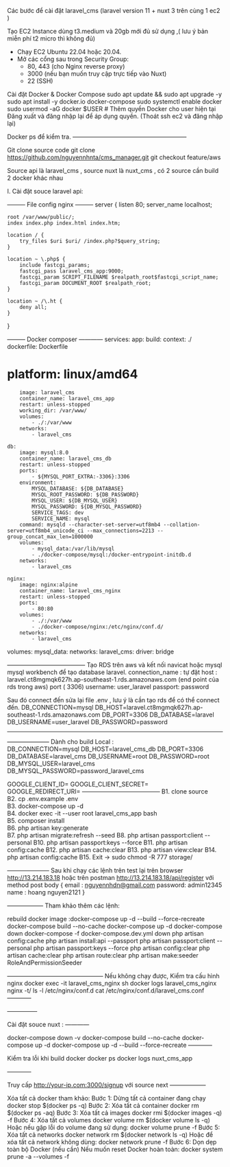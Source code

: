 Các bước để cài đặt laravel_cms (laravel version 11  + nuxt 3 trên cùng 1 ec2 )

Tạo EC2 Instance dùng t3.medium và 20gb mới đủ sử dụng ,( lưu ý bản miễn phí t2 micro thì không đủ)
* Chạy EC2 Ubuntu 22.04 hoặc 20.04.
* Mở các cổng sau trong Security Group:
    * 80, 443 (cho Nginx reverse proxy)
    * 3000 (nếu bạn muốn truy cập trực tiếp vào Nuxt)
    * 22 (SSH)

Cài đặt Docker & Docker Compose
sudo apt update && sudo apt upgrade -y
sudo apt install -y docker.io docker-compose
sudo systemctl enable docker
sudo usermod -aG docker $USER  # Thêm quyền Docker cho user hiện tại
Đăng xuất và đăng nhập lại để áp dụng quyền. (Thoát ssh ec2 và đăng nhập lại)

Docker ps để kiểm tra.
———————————————————

Git clone source code git clone https://github.com/nguyennhnta/cms_manager.git
git checkout feature/aws

Source api là laravel_cms , source nuxt là nuxt_cms , có 2 source cần build 2 docker khác nhau

I. Cài đặt souce laravel api:

———  File config nginx ———
server {
listen 80;
server_name localhost;

    root /var/www/public/;
    index index.php index.html index.htm;

    location / {
        try_files $uri $uri/ /index.php?$query_string;
    }

    location ~ \.php$ {
        include fastcgi_params;
        fastcgi_pass laravel_cms_app:9000;
        fastcgi_param SCRIPT_FILENAME $realpath_root$fastcgi_script_name;
        fastcgi_param DOCUMENT_ROOT $realpath_root;
    }

    location ~ /\.ht {
        deny all;
    }
}

——— Docker composer  ————
services:
app:
build:
context: ./
dockerfile: Dockerfile
#        platform: linux/amd64
        image: laravel_cms
        container_name: laravel_cms_app
        restart: unless-stopped
        working_dir: /var/www/
        volumes:
            - ./:/var/www
        networks:
            - laravel_cms

    db:
        image: mysql:8.0
        container_name: laravel_cms_db
        restart: unless-stopped
        ports:
            - ${MYSQL_PORT_EXTRA:-3306}:3306
        environment:
            MYSQL_DATABASE: ${DB_DATABASE}
            MYSQL_ROOT_PASSWORD: ${DB_PASSWORD}
            MYSQL_USER: ${DB_MYSQL_USER}
            MYSQL_PASSWORD: ${DB_MYSQL_PASSWORD}
            SERVICE_TAGS: dev
            SERVICE_NAME: mysql
        command: mysqld --character-set-server=utf8mb4 --collation-server=utf8mb4_unicode_ci --max_connections=2213 --group_concat_max_len=1000000
        volumes:
            - mysql_data:/var/lib/mysql
            - ./docker-compose/mysql:/docker-entrypoint-initdb.d
        networks:
            - laravel_cms

    nginx:
        image: nginx:alpine
        container_name: laravel_cms_nginx
        restart: unless-stopped
        ports:
            - 80:80
        volumes:
            - ./:/var/www
            - ./docker-compose/nginx:/etc/nginx/conf.d/
        networks:
            - laravel_cms
volumes:
mysql_data:
networks:
laravel_cms:
driver: bridge

—————————————
Tạo RDS trên aws và  kết nối navicat hoặc mysql mysql workbench để tạo database laravel.
connection_name : tự đặt
host : laravel.ct8mgmqk627h.ap-southeast-1.rds.amazonaws.com (end point của rds trong aws)
port ( 3306)
username: user_laravel
passport: password

Sau đó connect đến sửa lại file .env , lưu ý là cần tạo rds để có thể connect đến.
DB_CONNECTION=mysql
DB_HOST=laravel.ct8mgmqk627h.ap-southeast-1.rds.amazonaws.com
DB_PORT=3306
DB_DATABASE=laravel
DB_USERNAME=user_laravel
DB_PASSWORD=password

---------------------


———————
Dành cho build Local :  
DB_CONNECTION=mysql
DB_HOST=laravel_cms_db
DB_PORT=3306
DB_DATABASE=laravel_cms
DB_USERNAME=root
DB_PASSWORD=root
DB_MYSQL_USER=laravel_cms
DB_MYSQL_PASSWORD=password_laravel_cms



GOOGLE_CLIENT_ID=
GOOGLE_CLIENT_SECRET=
GOOGLE_REDIRECT_URI=
—————————————
B1. clone source  
B2. cp .env.example .env    
B3. docker-compose up -d   
B4. docker exec -it --user root  laravel_cms_app bash  
B5. composer install   
B6. php artisan key:generate  
B7. php artisan migrate:refresh --seed
B8. php artisan passport:client --personal
B10. php artisan passport:keys --force
B11. php artisan config:cache
B12. php artisan cache:clear
B13. php artisan view:clear
B14. php artisan config:cache
B15. Exit -> sudo chmod -R 777 storage/

———————
Sau khi chạy các lệnh trên test lại trên browser
http://13.214.183.18 hoặc trên postman http://13.214.183.18/api/register với method post
body {
email : nguyennhdn@gmail.com
password: admin12345
name : hoang nguyen2121
}

——————
Tham khảo thêm các lệnh:

rebuild docker image :docker-compose up -d --build --force-recreate
docker-compose build --no-cache
docker-compose  up -d
docker-compose  down
docker-compose -f docker-compose.dev.yml down
php artisan config:cache
php artisan install:api --passport
php artisan passport:client --personal
php artisan passport:keys --force
php artisan config:clear
php artisan cache:clear
php artisan route:clear
php artisan make:seeder RoleAndPermissionSeeder


————————————————
Nếu không chạy được, Kiểm tra cấu hình nginx
docker exec -it laravel_cms_nginx sh
docker logs laravel_cms_nginx
nginx -t/ 
ls -l /etc/nginx/conf.d
cat /etc/nginx/conf.d/laravel_cms.conf————


—————

Cài đặt souce nuxt :
————

docker-compose down -v
docker-compose build --no-cache
docker-compose up -d
docker-compose up -d --build --force-recreate
————

Kiểm tra lỗi khi build docker docker ps
docker logs nuxt_cms_app

————

Truy cấp http://your-ip.com:3000/signup với source next
——————

Xóa tất cả docker tham khảo:
Bước 1: Dừng tất cả container đang chạy
docker stop $(docker ps -q)
Bước 2: Xóa tất cả container
docker rm $(docker ps -aq)
Bước 3: Xóa tất cả images
docker rmi $(docker images -q) -f
Bước 4: Xóa tất cả volumes
docker volume rm $(docker volume ls -q)
Hoặc nếu gặp lỗi do volume đang sử dụng:
docker volume prune -f
Bước 5: Xóa tất cả networks
docker network rm $(docker network ls -q)
Hoặc để xóa tất cả network không dùng:
docker network prune -f
Bước 6: Dọn dẹp toàn bộ Docker (nếu cần)
Nếu  muốn reset Docker hoàn toàn:
docker system prune -a --volumes -f

